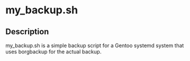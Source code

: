 my_backup.sh
============

Description
-----------

my_backup.sh is a simple backup script for a Gentoo systemd system that uses borgbackup for the actual backup.
